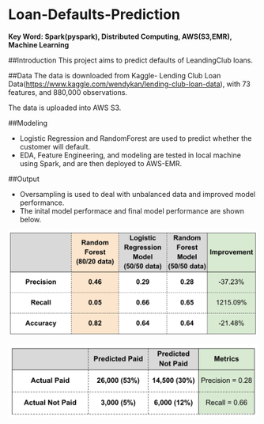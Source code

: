 # Loan-Defaults-Prediction

**Key Word: Spark(pyspark), Distributed Computing, AWS(S3,EMR), Machine Learning**

##Introduction
This project aims to predict defaults of LeandingClub loans. 

##Data
The data is downloaded from Kaggle- Lending Club Loan Data(https://www.kaggle.com/wendykan/lending-club-loan-data), with 73 features, and 880,000 observations.

The data is uploaded into AWS S3.

##Modeling
* Logistic Regression and RandomForest are used to predict whether the customer will default.
* EDA, Feature Engineering, and modeling are tested in local machine using Spark, and are then deployed to AWS-EMR. 

##Output

* Oversampling is used to deal with unbalanced data and improved model performance.
* The inital model performace and final model performance are shown below. 

![alt tag](https://github.com/qianmx/Loan-Default-Detection-Prediction/blob/master/gitplot/Screen%20Shot%202017-01-21%20at%2012.48.32%20AM.png)

![alt tag](https://github.com/qianmx/Loan-Default-Detection-Prediction/blob/master/gitplot/Screen%20Shot%202017-01-21%20at%2012.48.13%20AM.png)








